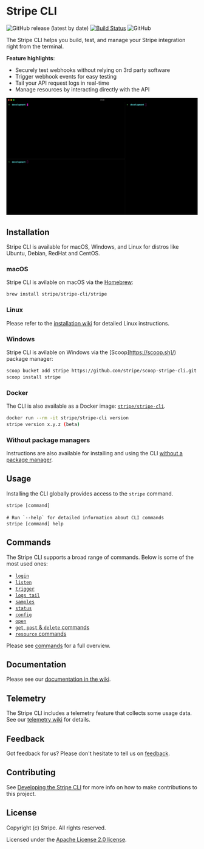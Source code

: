 # Stripe CLI

![GitHub release (latest by date)](https://img.shields.io/github/v/release/stripe/stripe-cli)
[![Build Status](https://travis-ci.com/stripe/stripe-cli.svg?token=eQWDVpt1sJR63TxbC1KA&branch=master)](https://travis-ci.com/stripe/stripe-cli)
![GitHub](https://img.shields.io/github/license/stripe/stripe-cli)

The Stripe CLI helps you build, test, and manage your Stripe integration right from the terminal.

**Feature highlights**:

- Securely test webhooks without relying on 3rd party software
- Trigger webhook events for easy testing
- Tail your API request logs in real-time
- Manage resources by interacting directly with the API

![demo](docs/demo.gif)

## Installation

Stripe CLI is available for macOS, Windows, and Linux for distros like Ubuntu, Debian, RedHat and CentOS.

### macOS

Stripe CLI is avilable on macOS via the [Homebrew](https://brew.sh/):

```sh
brew install stripe/stripe-cli/stripe
```

### Linux

Please refer to the [installation wiki](wiki/installation#linux) for detailed Linux instructions.

### Windows

Stripe CLI is avilable on Windows via the [Scoop]https://scoop.sh]/) package manager:

```sh
scoop bucket add stripe https://github.com/stripe/scoop-stripe-cli.git
scoop install stripe
```

### Docker

The CLI is also available as a Docker image: [`stripe/stripe-cli`](https://hub.docker.com/r/stripe/stripe-cli).

```sh
docker run --rm -it stripe/stripe-cli version
stripe version x.y.z (beta)
```

### Without package managers

Instructions are also available for installing and using the CLI [without a package manager](https://github.com/stripe/stripe-cli/wiki/Installing-and-updating#without-a-package-manager).

## Usage

Installing the CLI globally provides access to the `stripe` command.

```sh-session
stripe [command]

# Run `--help` for detailed information about CLI commands
stripe [command] help
```

## Commands

The Stripe CLI supports a broad range of commands. Below is some of the most used ones:
- [`login`](wiki/login-command#)
- [`listen`](wiki/listen-command#)
- [`trigger`](wiki/trigger-command#)
- [`logs tail`](wiki/logs-tail-command#)
- [`samples`](wiki/samples-command#)
- [`status`](wiki/status-command#)
- [`config`](wiki/config-command#)
- [`open`](wiki/open-command#)
- [`get`, `post` & `delete` commands](wiki/http-(get,-post-&-delete)-commands#)
- [`resource` commands](wiki/resource-commands#)

Please see [commands](wiki/commands) for a full overview.

## Documentation

Please see our [documentation in the wiki](/wiki).

## Telemetry

The Stripe CLI includes a telemetry feature that collects some usage data. See our [telemetry wiki](wiki/telemetry) for details.

## Feedback

Got feedback for us? Please don't hesitate to tell us on [feedback](https://stri.pe/cli-feedback).

## Contributing

See [Developing the Stripe CLI](wiki/developing-the-stripe-cli#) for more info on how to make contributions to this project.

## License
Copyright (c) Stripe. All rights reserved.

Licensed under the [Apache License 2.0 license](blob/master/LICENSE).

